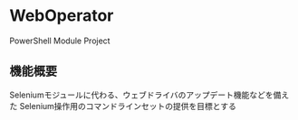 # WebOperator
PowerShell Module Project

## 機能概要
Seleniumモジュールに代わる、ウェブドライバのアップデート機能などを備えた
Selenium操作用のコマンドラインセットの提供を目標とする


